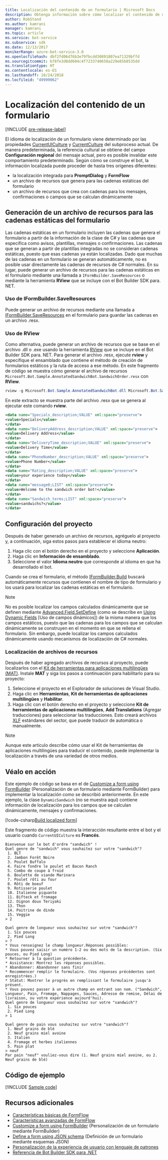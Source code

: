 ```yaml
---
title: Localización del contenido de un formulario | Microsoft Docs
description: Obtenga información sobre cómo localizar el contenido de un formulario con FormFlow y el Bot Builder SDK para. NET.
author: RobStand
ms.author: kamrani
manager: kamrani
ms.topic: article
ms.service: bot-service
ms.subservice: sdk
ms.date: 12/13/2017
monikerRange: azure-bot-service-3.0
ms.openlocfilehash: dbf2fd06d76b3e79fbcdd30891807ea71329bffd
ms.sourcegitcommit: b78fe3d8dd604c4f7233740658a229e85b8535dd
ms.translationtype: HT
ms.contentlocale: es-ES
ms.lasthandoff: 10/24/2018
ms.locfileid: "49999062"
---
```

# <a name="localize-form-content"></a>Localización del contenido de un formulario

[!INCLUDE [pre-release-label](../includes/pre-release-label-v3.md)]

El idioma de localización de un formulario viene determinado por las propiedades [CurrentUICulture](https://msdn.microsoft.com/en-us/library/system.threading.thread.currentuiculture(v=vs.110).aspx) y [CurrentCulture](https://msdn.microsoft.com/en-us/library/system.threading.thread.currentculture(v=vs.110).aspx) del subproceso actual. De manera predeterminada, la referencia cultural se obtiene del campo **Configuración regional** del mensaje actual, pero es posible invalidar este comportamiento predeterminado. Según cómo se construye el bot, la información localizada puede proceder de hasta tres orígenes diferentes:

- la localización integrada para **PromptDialog** y **FormFlow**
- un archivo de recursos que genera para las cadenas estáticas del formulario
- un archivo de recursos que crea con cadenas para los mensajes, confirmaciones o campos que se calculan dinámicamente

## <a name="generate-a-resource-file-for-the-static-strings-in-your-form"></a>Generación de un archivo de recursos para las cadenas estáticas del formulario

Las cadenas estáticas en un formulario incluyen las cadenas que genera el formulario a partir de la información de la clase de C# y las cadenas que especifica como avisos, plantillas, mensajes o confirmaciones. Las cadenas que se generan a partir de plantillas integradas no se consideran cadenas estáticas, puesto que esas cadenas ya están localizadas. Dado que muchas de las cadenas en un formulario se generan automáticamente, no es posible usar directamente las cadenas de recursos de C# normales. En su lugar, puede generar un archivo de recursos para las cadenas estáticas en el formulario mediante una llamada a `IFormBuilder.SaveResources` o mediante la herramienta **RView** que se incluye con el Bot Builder SDK para. NET.

### <a name="use-iformbuildersaveresources"></a>Uso de IFormBuilder.SaveResources

Puede generar un archivo de recursos mediante una llamada a [IFormBuilder.SaveResources][saveResources] en el formulario para guardar las cadenas en un archivo .resx.

### <a name="use-rview"></a>Uso de RView

Como alternativa, puede generar un archivo de recursos que se base en el archivo .dll o .exe usando la herramienta <a href="https://github.com/Microsoft/BotBuilder/tree/master/CSharp/Tools/RView" target="_blank">RView</a> que se incluye en el Bot Builder SDK para. NET. Para generar el archivo .resx, ejecute **rview** y especifique el ensamblado que contiene el método de creación de formularios estáticos y la ruta de acceso a ese método. En este fragmento de código se muestra cómo generar el archivo de recursos `Microsoft.Bot.Sample.AnnotatedSandwichBot.SandwichOrder.resx` con **RView**. 

```csharp
rview -g Microsoft.Bot.Sample.AnnotatedSandwichBot.dll Microsoft.Bot.Sample.AnnotatedSandwichBot.SandwichOrder.BuildForm
```

En este extracto se muestra parte del archivo .resx que se genera al ejecutar este comando **rview**.

```xml
<data name="Specials_description;VALUE" xml:space="preserve">
<value>Specials</value>
</data>
<data name="DeliveryAddress_description;VALUE" xml:space="preserve">
<value>Delivery Address</value>
</data>
<data name="DeliveryTime_description;VALUE" xml:space="preserve">
<value>Delivery Time</value>
</data>
<data name="PhoneNumber_description;VALUE" xml:space="preserve">
<value>Phone Number</value>
</data>
<data name="Rating_description;VALUE" xml:space="preserve">
<value>your experience today</value>
</data>
<data name="message0;LIST" xml:space="preserve">
<value>Welcome to the sandwich order bot!</value>
</data>
<data name="Sandwich_terms;LIST" xml:space="preserve">
<value>sandwichs?</value>
</data>
```

## <a name="configure-your-project"></a>Configuración del proyecto

Después de haber generado un archivo de recursos, agréguelo al proyecto y, a continuación, siga estos pasos para establecer el idioma neutro: 

1. Haga clic con el botón derecho en el proyecto y seleccione **Aplicación**.
2. Haga clic en **Información de ensamblado**.
3. Seleccione el valor **Idioma neutro** que corresponde al idioma en que ha desarrollado el bot.

Cuando se crea el formulario, el método [IFormBuilder.Build][build] buscará automáticamente recursos que contienen el nombre de tipo de formulario y los usará para localizar las cadenas estáticas en el formulario. 

> [!NOTE]
> No es posible localizar los campos calculados dinámicamente que se definen mediante [Advanced.Field.SetDefine][setDefine] (como se describe en [Using Dynamic Fields](bot-builder-dotnet-formflow-formbuilder.md#dynamically-define-field-values-confirmations-and-messages) [Uso de campos dinámicos]) de la misma manera que los campos estáticos, puesto que las cadenas para los campos que se calculan dinámicamente se construyen en el momento en que se rellena el formulario. Sin embargo, puede localizar los campos calculados dinámicamente usando mecanismos de localización de C# normales.

### <a name="localize-resource-files"></a>Localización de archivos de recursos 

Después de haber agregado archivos de recursos al proyecto, puede localizarlos con el <a href="https://developer.microsoft.com/en-us/windows/develop/multilingual-app-toolkit" target="_blank">Kit de herramientas para aplicaciones multilingües (MAT)</a>. Instale **MAT** y siga los pasos a continuación para habilitarlo para su proyecto:

1. Seleccione el proyecto en el Explorador de soluciones de Visual Studio.
2. Haga clic en **Herramientas**, **Kit de herramientas de aplicaciones multilingües** y **Habilitar**.
3. Haga clic con el botón derecho en el proyecto y seleccione **Kit de herramientas de aplicaciones multilingües**, **Add Translations** (Agregar traducciones) para seleccionar las traducciones. Esto creará archivos <a href="https://en.wikipedia.org/wiki/XLIFF" target="_blank">XLF</a> estándares del sector, que puede traducir de automática o manualmente.

> [!NOTE]
> Aunque este artículo describe cómo usar el Kit de herramientas de aplicaciones multilingües para traducir el contenido, puede implementar la localización a través de una variedad de otros medios.

## <a name="see-it-in-action"></a>Véalo en acción

Este ejemplo de código se basa en el de [Customize a form using FormBuilder](bot-builder-dotnet-formflow-formbuilder.md) (Personalización de un formulario mediante FormBuilder) para implementar la localización como se describió anteriormente. En este ejemplo, la clase `DynamicSandwich` (no se muestra aquí) contiene información de localización para los campos que se calculan dinámicamente, mensajes y confirmaciones.

[!code-csharp[Build localized form](../includes/code/dotnet-formflow-localize.cs#buildLocalizedForm)]

Este fragmento de código muestra la interacción resultante entre el bot y el usuario cuando `CurrentUICulture` es **Francés**.

```console
Bienvenue sur le bot d'ordre "sandwich" !
Quel genre de "sandwich" vous souhaitez sur votre "sandwich"?
 1. BLT
 2. Jambon Forêt Noire
 3. Poulet Buffalo
 4. Faire fondre le poulet et Bacon Ranch
 5. Combo de coupe à froid
 6. Boulette de viande Marinara
 7. Poulet rôti au four
 8. Rôti de boeuf
 9. Rotisserie poulet
 10. Italienne piquante
 11. Bifteck et fromage
 12. Oignon doux Teriyaki
 13. Thon
 14. Poitrine de dinde
 15. Veggie
> 2

Quel genre de longueur vous souhaitez sur votre "sandwich"?
 1. Six pouces
 2. Pied Long
> ?
* Vous renseignez le champ longueur.Réponses possibles:
* Vous pouvez saisir un numéro 1-2 ou des mots de la description. (Six pouces, ou Pied Long)
* Retourner à la question précédente.
* Assistance: Montrez les réponses possibles.
* Abandonner: Abandonner sans finir
* Recommencer remplir le formulaire. (Vos réponses précédentes sont enregistrées.)
* Statut: Montrer le progrès en remplissant le formulaire jusqu'à présent.
* Vous pouvez passer à un autre champ en entrant son nom. ("Sandwich", Longueur, Pain, Fromage, Nappages, Sauces, Adresse de remise, Délai de livraison, ou votre expérience aujourd'hui).
Quel genre de longueur vous souhaitez sur votre "sandwich"?
 1. Six pouces
 2. Pied Long
> 1

Quel genre de pain vous souhaitez sur votre "sandwich"?
 1. Neuf grains de blé
 2. Neuf grains miel avoine
 3. Italien
 4. Fromage et herbes italiennes
 5. Pain plat
> neuf
Par pain "neuf" vouliez-vous dire (1. Neuf grains miel avoine, ou 2. Neuf grains de blé)
```

## <a name="sample-code"></a>Código de ejemplo

[!INCLUDE [Sample code](../includes/snippet-dotnet-formflow-samples.md)]

## <a name="additional-resources"></a>Recursos adicionales

- [Características básicas de FormFlow](bot-builder-dotnet-formflow.md)
- [Características avanzadas de FormFlow](bot-builder-dotnet-formflow-advanced.md)
- [Customize a form using FormBuilder](bot-builder-dotnet-formflow-formbuilder.md) (Personalización de un formulario mediante FormBuilder)
- [Define a form using JSON schema](bot-builder-dotnet-formflow-json-schema.md) (Definición de un formulario mediante esquemas JSON)
- [Personalización de la experiencia de usuario con lenguaje de patrones](bot-builder-dotnet-formflow-pattern-language.md)
- <a href="/dotnet/api/?view=botbuilder-3.11.0" target="_blank">Referencia de Bot Builder SDK para .NET</a>

[build]: /dotnet/api/microsoft.bot.builder.formflow.formbuilder-1.build 

[setDefine]: /dotnet/api/microsoft.bot.builder.formflow.advanced.field-1.setdefine

[saveResources]: /dotnet/api/microsoft.bot.builder.formflow.iform-1.saveresources
